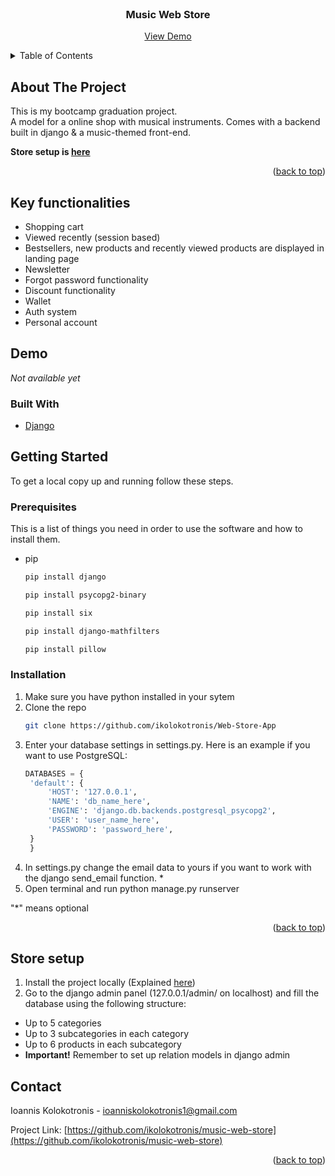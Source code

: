 <div id="top"></div>


<br />
<div align="center">

<h3 align="center">Music Web Store</h3>

  <p align="center">
    <a href="#demo">View Demo</a>
  </p>
</div>


<!-- TABLE OF CONTENTS -->
<details>
  <summary>Table of Contents</summary>
  <ol>
    <li>
      <a href="#about-the-project">About The Project</a>
      <ul>
        <li><a href="#built-with">Built With</a></li>
      </ul>
    </li>
    <li>
      <a href="#key-functionalities">Key functionalities</a>
    </li>
    <li>
      <a href="#getting-started">Getting Started</a>
      <ul>
        <li><a href="#prerequisites">Prerequisites</a></li>
        <li><a href="#installation">Installation</a></li>
      </ul>
    </li>
    <li><a href="#own-store-setup">Own store setup</a></li>
    <li><a href="#contact">Contact</a></li>
  </ol>
</details>


<!-- ABOUT THE PROJECT -->
## About The Project


This is my bootcamp graduation project.  
A model for a online shop with musical instruments. Comes with a backend built in django & a music-themed front-end. 

<b>Store setup is <a href="#store-setup">here</a></b>

<p align="right">(<a href="#top">back to top</a>)</p>


## Key functionalities
* Shopping cart
* Viewed recently (session based)
* Bestsellers, new products and recently viewed products are displayed in landing page
* Newsletter
* Forgot password functionality 
* Discount functionality 
* Wallet
* Auth system
* Personal account 


## Demo
<i>Not available yet</i>


### Built With

* [Django](https://www.djangoproject.com/)


<!-- GETTING STARTED -->
## Getting Started

To get a local copy up and running follow these steps.

### Prerequisites

This is a list of things you need in order to use the software and how to install them.

* pip
  ```sh
  pip install django
  ```
  ```sh
  pip install psycopg2-binary
  ```
  ```sh
  pip install six
  ```
  ```sh
  pip install django-mathfilters
  ```
  ```sh
  pip install pillow
  ```

### Installation

1. Make sure you have python installed in your sytem
2. Clone the repo
   ```sh
   git clone https://github.com/ikolokotronis/Web-Store-App
   ```
3. Enter your database settings in settings.py. Here is an example if you want to use PostgreSQL:
   ```python
   DATABASES = {
    'default': {
        'HOST': '127.0.0.1',
        'NAME': 'db_name_here',
        'ENGINE': 'django.db.backends.postgresql_psycopg2',
        'USER': 'user_name_here',
        'PASSWORD': 'password_here',
    }
    }
   ```
5. In settings.py change the email data to yours if you want to work with the django send_email function. *
6. Open terminal and run python manage.py runserver

"*" means optional

<p align="right">(<a href="#top">back to top</a>)</p>


## Store setup
1. Install the project locally (Explained <a href="#installation">here</a>)
2. Go to the django admin panel (127.0.0.1/admin/ on localhost) and fill the database using the following structure: 
* Up to 5 categories
* Up to 3 subcategories in each category
* Up to 6 products in each subcategory
* <b>Important!</b> Remember to set up relation models in django admin


<!-- CONTACT -->
## Contact

Ioannis Kolokotronis - ioanniskolokotronis1@gmail.com

Project Link: [https://github.com/ikolokotronis/music-web-store](https://github.com/ikolokotronis/music-web-store)

<p align="right">(<a href="#top">back to top</a>)</p>
